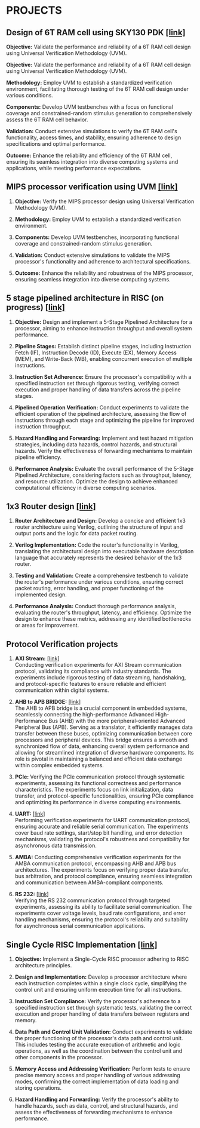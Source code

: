 # PROJECTS


## Design of 6T RAM cell using SKY130 PDK [ [link] ](https://github.com/cp024s/6T-RAM-cell)

**Objective:** Validate the performance and reliability of a 6T RAM cell design using Universal Verification Methodology (UVM).

**Objective:** Validate the performance and reliability of a 6T RAM cell design using Universal Verification Methodology (UVM).

**Methodology:** Employ UVM to establish a standardized verification environment, facilitating thorough testing of the 6T RAM cell design under various conditions.

**Components:** Develop UVM testbenches with a focus on functional coverage and constrained-random stimulus generation to comprehensively assess the 6T RAM cell behavior.

**Validation:** Conduct extensive simulations to verify the 6T RAM cell's functionality, access times, and stability, ensuring adherence to design specifications and optimal performance.

**Outcome:** Enhance the reliability and efficiency of the 6T RAM cell, ensuring its seamless integration into diverse computing systems and applications, while meeting performance expectations.


## MIPS processor verification using UVM [ [link] ](https://github.com/cp024s/MIPS-Processor-Verification-UVM)

1. **Objective:** Verify the MIPS processor design using Universal Verification Methodology (UVM).

2. **Methodology:** Employ UVM to establish a standardized verification environment.

3. **Components:** Develop UVM testbenches, incorporating functional coverage and constrained-random stimulus generation.

4. **Validation:** Conduct extensive simulations to validate the MIPS processor's functionality and adherence to architectural specifications.

5. **Outcome:** Enhance the reliability and robustness of the MIPS processor, ensuring seamless integration into diverse computing systems.


## 5 stage pipelined architecture in RISC (on progress) [ [link] ](https://github.com/cp024s/5-Stage-Pipelined-Architecture)

1. **Objective:** Design and implement a 5-Stage Pipelined Architecture for a processor, aiming to enhance instruction throughput and overall system performance.

2. **Pipeline Stages:** Establish distinct pipeline stages, including Instruction Fetch (IF), Instruction Decode (ID), Execute (EX), Memory Access (MEM), and Write-Back (WB), enabling concurrent execution of multiple instructions.

3. **Instruction Set Adherence:** Ensure the processor's compatibility with a specified instruction set through rigorous testing, verifying correct execution and proper handling of data transfers across the pipeline stages.

4. **Pipelined Operation Verification:** Conduct experiments to validate the efficient operation of the pipelined architecture, assessing the flow of instructions through each stage and optimizing the pipeline for improved instruction throughput.

5. **Hazard Handling and Forwarding:** Implement and test hazard mitigation strategies, including data hazards, control hazards, and structural hazards. Verify the effectiveness of forwarding mechanisms to maintain pipeline efficiency.

6. **Performance Analysis:** Evaluate the overall performance of the 5-Stage Pipelined Architecture, considering factors such as throughput, latency, and resource utilization. Optimize the design to achieve enhanced computational efficiency in diverse computing scenarios.

## 1x3 Router design [ [link] ](https://github.com/cp024s/1x3-Router)

1. **Router Architecture and Design:** Develop a concise and efficient 1x3 router architecture using Verilog, outlining the structure of input and output ports and the logic for data packet routing.

2. **Verilog Implementation:** Code the router's functionality in Verilog, translating the architectural design into executable hardware description language that accurately represents the desired behavior of the 1x3 router.

3. **Testing and Validation:** Create a comprehensive testbench to validate the router's performance under various conditions, ensuring correct packet routing, error handling, and proper functioning of the implemented design.

4. **Performance Analysis:** Conduct thorough performance analysis, evaluating the router's throughput, latency, and efficiency. Optimize the design to enhance these metrics, addressing any identified bottlenecks or areas for improvement.


## Protocol Verification projects 

1. **AXI Stream:** [ [link] ](https://github.com/cp024s/AXI-stream) <br>
   Conducting verification experiments for AXI Stream communication protocol, validating its compliance with industry standards. The experiments include rigorous testing of data streaming, handshaking, and protocol-specific features to ensure reliable and efficient communication within digital systems.
   
3. **AHB to APB BRIDGE:** [ [link] ](https://github.com/cp024s/AHB-APB-bridge) <br>
   The AHB to APB bridge is a crucial component in embedded systems, seamlessly connecting the high-performance Advanced High-Performance Bus (AHB) with the more peripheral-oriented Advanced Peripheral Bus (APB).
   Serving as a translator, it efficiently manages data transfer between these buses, optimizing communication between core processors and peripheral devices.
   This bridge ensures a smooth and synchronized flow of data, enhancing overall system performance and allowing for streamlined integration of diverse hardware components.
   Its role is pivotal in maintaining a balanced and efficient data exchange within complex embedded systems.
   
5. **PCIe:**
   Verifying the PCIe communication protocol through systematic experiments, assessing its functional correctness and performance characteristics. The experiments focus on link initialization, data transfer, and protocol-specific functionalities, ensuring PCIe compliance and optimizing its performance in diverse computing environments.

6. **UART:** [ [link] ](https://github.com/cp024s/AXI-stream) <br>
   Performing verification experiments for UART communication protocol, ensuring accurate and reliable serial communication. The experiments cover baud rate settings, start/stop bit handling, and error detection mechanisms, validating the protocol's robustness and compatibility for asynchronous data transmission.

7. **AMBA:**
   Conducting comprehensive verification experiments for the AMBA communication protocol, encompassing AHB and APB bus architectures. The experiments focus on verifying proper data transfer, bus arbitration, and protocol compliance, ensuring seamless integration and communication between AMBA-compliant components.

8. **RS 232:** [ [link] ](https://github.com/cp024s/RS-232) <br>
   Verifying the RS 232 communication protocol through targeted experiments, assessing its ability to facilitate serial communication. The experiments cover voltage levels, baud rate configurations, and error handling mechanisms, ensuring the protocol's reliability and suitability for asynchronous serial communication applications.


## Single Cycle RISC Implementation [ [link] ](https://github.com/cp024s/Single-cycle-RISC)

1. **Objective:** Implement a Single-Cycle RISC processor adhering to RISC architecture principles.
  
2. **Design and Implementation:** Develop a processor architecture where each instruction completes within a single clock cycle, simplifying the control unit and ensuring uniform execution time for all instructions.

3. **Instruction Set Compliance:** Verify the processor's adherence to a specified instruction set through systematic tests, validating the correct execution and proper handling of data transfers between registers and memory.

4. **Data Path and Control Unit Validation:** Conduct experiments to validate the proper functioning of the processor's data path and control unit. This includes testing the accurate execution of arithmetic and logic operations, as well as the coordination between the control unit and other components in the processor.

5. **Memory Access and Addressing Verification:** Perform tests to ensure precise memory access and proper handling of various addressing modes, confirming the correct implementation of data loading and storing operations.

6. **Hazard Handling and Forwarding:** Verify the processor's ability to handle hazards, such as data, control, and structural hazards, and assess the effectiveness of forwarding mechanisms to enhance performance.
